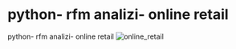 # python- rfm analizi- online retail
 python- rfm analizi- online retail
![online_retail](https://github.com/begumnarmanli/python--rfm-analizi--online-retail/assets/159467416/bcb71747-e099-420b-8f61-4c2acfd2f0ef)


